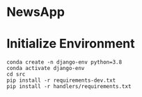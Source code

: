 # NewsApp

# Initialize Environment

```shell
conda create -n django-env python=3.8
conda activate django-env
cd src
pip install -r requirements-dev.txt
pip install -r handlers/requirements.txt
```

